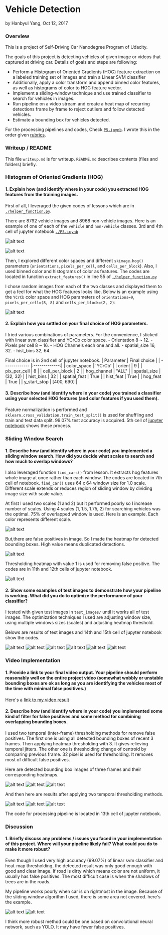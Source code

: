 # **Vehicle Detection** 
by Hanbyul Yang, Oct 12, 2017

### Overview
This is a project of Self-Driving Car Nanodegree Program of Udacity.

The goals of this project is detecting vehicles of given image or videos that captured at driving car. 
Details of goals and steps are following:

* Perform a Histogram of Oriented Gradients (HOG) feature extraction on a labeled training set of images and train a Linear SVM classifier
* Additionally, apply a color transform and append binned color features, as well as histograms of color to HOG feature vector. 
* Implement a sliding-window technique and use trained classifier to search for vehicles in images.
* Run pipeline on a video stream and create a heat map of recurring detections frame by frame to reject outliers and follow detected vehicles.
* Estimate a bounding box for vehicles detected.

For the processing pipelines and codes, Check [`P5.ipynb`](./P5.ipynb).
I wrote this in the order given [rubrics](https://review.udacity.com/#!/rubrics/513/view).

[//]: # (Image References)
[cars]: ./output_files/cars.png "Cars"
[notcars]: ./output_files/notcars.png "Not cars"
[hog]: ./output_files/sample_hog_features.png "hog features"
[detection]: ./output_files/sample_detection.png
[scale_1]: ./output_files/sliding_window_scale_1.png
[scale_1.5]: ./output_files/sliding_window_scale_1.5.png
[scale_1.75]: ./output_files/sliding_window_scale_1.75.png
[scale_2]: ./output_files/sliding_window_scale_2.png
[heatmap]: ./output_files/test5_n_heatmap_nothres.png
[heatmap_thres]: ./output_files/test5_n_heatmap.png
[test1]: ./output_files/test1_output.png
[test2]: ./output_files/test2_output.png
[test3]: ./output_files/test3_output.png
[test4]: ./output_files/test4_output.png
[test5]: ./output_files/test5_output.png
[test6]: ./output_files/test6_output.png
[d_bb_hm_0]: ./output_files/difficult_bb_hm_0.png
[d_bb_hm_1]: ./output_files/difficult_bb_hm_1.png
[d_bb_hm_2]: ./output_files/difficult_bb_hm_2.png
[d_result_0]: ./output_files/difficult_result_0.png
[d_result_1]: ./output_files/difficult_result_1.png
[d_result_2]: ./output_files/difficult_result_2.png

### Writeup / README
This file `writeup.md` is for writeup. `README.md` describes contents (files and folders) briefly. 

### Histogram of Oriented Gradients (HOG)

#### 1. Explain how (and identify where in your code) you extracted HOG features from the training images.

First of all, I leveraged the given codes of lessons which are in [`./helper_function.py`](./helper_function.py).

There are 8792 vehicle images and 8968 non-vehicle images. Here is an example of one of each of the `vehicle` and `non-vehicle` classes. 3rd and 4th cell of jupyter notebook [`./P5.ipynb`](./P5.ipynb)

![alt text][cars]

![alt text][notcars]

Then, I explored different color spaces and different `skimage.hog()` parameters (`orientations`, `pixels_per_cell`, and `cells_per_block`). Also, I used binned color and histograms of color as features. The codes are located in function `extract_features()` in line 55 of [`./helper_function.py`](./helper_function.py)

I chose random images from each of the two classes and displayed them to get a feel for what the HOG features looks like. Below is an example using the `YCrCb` color space and HOG parameters of `orientations=9`, `pixels_per_cell=(8, 8)` and `cells_per_block=(2, 2)`:

![alt text][hog]

#### 2. Explain how you settled on your final choice of HOG parameters.

I tried various combinations of parameters. For the convenience, I sticked with linear svm classifier and YCrCb color space.
    - Orientation 8 ~ 12.
    - Pixels per cell 8 ~ 16.
    - HOG Channels each one and all.
    - spatial_size 16, 32.
    - hist_bins 32, 64.

Final choice is in 2nd cell of jupyter notebook.
| Parameter | Final choice |
| ------------- |:-------------:|
| color_space | 'YCrCb' |
| orient | 9  |
| pix_per_cell | 8 |
| cell_per_block | 2 |
| hog_channel | "ALL" |
| spatial_size | (32, 32) |
| hist_bins | 32 |
| spatial_feat | True |
| hist_feat | True |
| hog_feat | True |
| y_start_stop | [400, 690] |

#### 3. Describe how (and identify where in your code) you trained a classifier using your selected HOG features (and color features if you used them).

Feature normalization is performed and `sklearn.cross_validation.train_test_split()` is used for shuffling and train and test data split. 99.07% test accuracy is acquired. 5th cell of [jupyter notebook](./P5.ipynb) shows these process.

### Sliding Window Search

#### 1. Describe how (and identify where in your code) you implemented a sliding window search.  How did you decide what scales to search and how much to overlap windows?

I also leveraged function `find_cars()` from lesson. It extracts hog features whole image at once rather than each window. The codes are located in 7th cell of notebook. `find_car()` uses 64 x 64 window size for 1.0 scale. Different scale extends or reduces region of sliding window by dividing image size with scale value.

At first I used two scales (1 and 2) but it performed poorly so I increase number of scales. Using 4 scales (1, 1.5, 1.75, 2) for searching vehicles was the optimal. 75% of overlapped window is used.
Here is an example. Each color represents different scale.

![alt text][detection]

But,there are false positives in image. So I made the heatmap for detected bounding boxes. High value means duplicated detections. 

![alt text][heatmap]

Thresholding heatmap with value 1 is used for removing false positive. The codes are in 11th and 12th cells of jupyter notebook.

![alt text][heatmap_thres]

#### 2. Show some examples of test images to demonstrate how your pipeline is working.  What did you do to optimize the performance of your classifier?

I tested with given test images in `test_images/` until it works all of test images. The optimization techniques I used are adjusting window size, using multiple windows sizes (scales) and adjusting heatmap threshold.

Belows are results of test images and 14th and 15th cell of jupyter notebook show the codes.

![alt text][test1]
![alt text][test2]
![alt text][test3]
![alt text][test4]
![alt text][test5]
![alt text][test6]


### Video Implementation

#### 1. Provide a link to your final video output.  Your pipeline should perform reasonably well on the entire project video (somewhat wobbly or unstable bounding boxes are ok as long as you are identifying the vehicles most of the time with minimal false positives.)
Here's a [link to my video result](./project_video_output.mp4)


#### 2. Describe how (and identify where in your code) you implemented some kind of filter for false positives and some method for combining overlapping bounding boxes.

I used two temporal (inter-frame) thresholding methods for remove false positives.
The first one is using all detected bounding boxes of recent 3 frames. Then applying heatmap thresholding with 3. It gives relieving temporal jitters.
The other one is thresholding change of centroid by comparing previous frame. 32 pixel is used for thresholding. It removes most of difficult false positives. 

Here are detected bounding box images of three frames and their corresponding heatmaps.

![alt text][d_bb_hm_0]
![alt text][d_bb_hm_1]
![alt text][d_bb_hm_2]

And then here are results after applying two temporal thresholding methods.

![alt text][d_result_0]
![alt text][d_result_1]
![alt text][d_result_2]

The code for processing pipeline is located in 13th cell of jupyter notebook.


### Discussion

#### 1. Briefly discuss any problems / issues you faced in your implementation of this project.  Where will your pipeline likely fail?  What could you do to make it more robust?

Even though I used very high accuracy (99.07%) of linear svm classifier and heat-map thresholding, the detected result was only good enough with good and clear image. If road is dirty which means color are not uniform, it usually has false positives. The most difficult case is when the shadows of trees are in the roads. 

My pipeline works poorly when car is on rightmost in the image. Because of the sliding window algorithm I used, there is some area not covered. here's the example.

![alt text][scale_1.75]
![alt text][scale_2]

I think more robust method could be one based on convolutional neural network, such as YOLO. It may have fewer false positives. 
